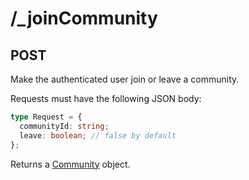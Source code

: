 # /\_joinCommunity

## POST

Make the authenticated user join or leave a community.

Requests must have the following JSON body:

```ts
type Request = {
  communityId: string;
  leave: boolean; // false by default
};
```

Returns a [Community](/api/types#community) object.

